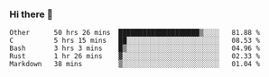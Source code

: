 ### Hi there 👋

<!--
**WShiBin/WShiBin** is a ✨ _special_ ✨ repository because its `README.md` (this file) appears on your GitHub profile.

Here are some ideas to get you started:

- 🔭 I’m currently working on ...
- 🌱 I’m currently learning ...
- 👯 I’m looking to collaborate on ...
- 🤔 I’m looking for help with ...
- 💬 Ask me about ...
- 📫 How to reach me: ...
- 😄 Pronouns: ...
- ⚡ Fun fact: ...
-->

<!--START_SECTION:waka-->
```text
Other      50 hrs 26 mins  ████████████████████▒░░░░   81.88 % 
C          5 hrs 15 mins   ██░░░░░░░░░░░░░░░░░░░░░░░   08.53 % 
Bash       3 hrs 3 mins    █▒░░░░░░░░░░░░░░░░░░░░░░░   04.96 % 
Rust       1 hr 26 mins    ▓░░░░░░░░░░░░░░░░░░░░░░░░   02.33 % 
Markdown   38 mins         ▒░░░░░░░░░░░░░░░░░░░░░░░░   01.04 % 
```
<!--END_SECTION:waka-->
